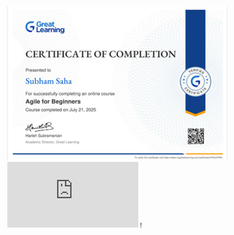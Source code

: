 ![image alt](https://github.com/LUCIFERGOD123/4467359_Subham-Saha/blob/a337fd7b8548d2c6dbffeb477b4bf3c1ecce7450/Screenshot%202025-07-23%20203622.png)
![image_alt](https://github.com/LUCIFERGOD123/4467359_Subham-Saha/blob/441e72ffd8c96aee4c4b30d75b39212b39fe5ee1/C%20Certificate/C%20basics.pdf)
!
